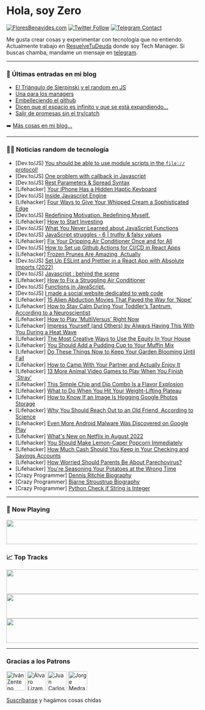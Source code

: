 # Hola, soy Zero

[![FloresBenavides.com](https://img.shields.io/website?down_message=oops&label=MiBlog&style=for-the-badge&up_message=online&url=https%3A%2F%2Ffloresbenavides.com)](https://floresbenavides.com) [![Twitter Follow](https://img.shields.io/twitter/follow/ZeroDragon?color=%231DA1F2&label=Follow&logo=twitter&logoColor=ffffff&style=for-the-badge)](https://twitter.com/zerodragon) [![Telegram Contact](https://img.shields.io/badge/escr%C3%ADbeme-ZeroDragon-%2326A5E4?style=for-the-badge&logo=telegram)](https://t.me/zerodragon)

Me gusta crear cosas y experimentar con tecnología que no entiendo.
Actualmente trabajo en [ResuelveTuDeuda](http://github.com/resuelve) donde soy Tech Manager.
Si buscas chamba, mandame un mensaje en [telegram](https://t.me/zerodragon).

---

### 📕 Últimas entradas en mi blog
<!-- BLOG-POST-LIST:START -->
- [El Triángulo de Sierpinski y el random en JS](https://floresbenavides.com/el-triangulo-de-sierpinski-y-el-random-en-js/)
- [Una para los managers](https://floresbenavides.com/una-para-los-managers/)
- [Embelleciendo el github](https://floresbenavides.com/embelleciendo-el-github/)
- [Dicen que el espacio es infinito y que se está expandiendo…](https://floresbenavides.com/dicen-que-el-espacio-es-infinito-y-que-se-esta-expandiendo/)
- [Salir de promesas sin el try/catch](https://floresbenavides.com/salir-de-promesas-sin-el-try-catch/)
<!-- BLOG-POST-LIST:END -->

➡️ [Más cosas en mi blog...](https://floresbenavides.com)

---

### 👨‍💻 Noticias random de tecnología
<!-- TECH-POSTS:START -->
- [Dev.to/JS] [You should be able to use module scripts in the `file://` protocol!](https://dev.to/baenencalin/you-should-be-able-to-use-module-scripts-in-the-file-protocol-40ml)
- [Dev.to/JS] [One problem with callback in Javascript](https://dev.to/vishalgaurav/one-problem-with-callback-in-javascript-4kbg)
- [Dev.to/JS] [Rest Parameters &amp; Spread Syntax](https://dev.to/irajbhinde/rest-parameters-spread-syntax-2k92)
- [Lifehacker] [Your iPhone Has a Hidden Haptic Keyboard](https://lifehacker.com/your-iphone-has-a-hidden-haptic-keyboard-1849315813)
- [Dev.to/JS] [Inside Javascript Engine](https://dev.to/mihirverma7781/inside-javascript-engine-373)
- [Lifehacker] [Four Ways to Give Your Whipped Cream a Sophisticated Edge](https://lifehacker.com/four-ways-to-give-your-whipped-cream-a-sophisticated-ed-1849315983)
- [Dev.to/JS] [Redefining Motivation. Redefining Myself.](https://dev.to/morethan2searches/redefining-motivation-redefining-myself-3dcn)
- [Lifehacker] [How to Start Investing](https://lifehacker.com/how-to-start-investing-1849315591)
- [Dev.to/JS] [What You Never Learned about JavaScript Functions](https://dev.to/coderpad/what-you-never-learned-about-javascript-functions-5caj)
- [Dev.to/JS] [JavaScript struggles - 6 | truthy &amp; falsy values](https://dev.to/abdelrahman_dwedar/javascript-struggles-6-truthy-falsy-values-1hoc)
- [Lifehacker] [Fix Your Dripping Air Conditioner Once and for All](https://lifehacker.com/fix-your-dripping-air-conditioner-once-and-for-all-1849315453)
- [Dev.to/JS] [How to Set up Github Actions for CI/CD in React Apps](https://dev.to/eshankvaish/how-to-set-up-github-actions-for-cicd-in-react-apps-4k91)
- [Lifehacker] [Frozen Prunes Are Amazing, Actually](https://lifehacker.com/frozen-prunes-are-amazing-actually-1849315080)
- [Dev.to/JS] [Set Up ESLint and Prettier in a React App with Absolute Imports &lpar;2022&rpar;](https://dev.to/eshankvaish/set-up-eslint-and-prettier-in-a-react-app-with-absolute-imports-2022-4d86)
- [Dev.to/JS] [Javascript : behind the scene](https://dev.to/surajpatil510/javascript-behind-the-scene-2jfk)
- [Lifehacker] [How to Fix a Struggling Air Conditioner](https://lifehacker.com/how-to-fix-a-struggling-air-conditioner-1849315016)
- [Dev.to/JS] [Functions in JavaScript.](https://dev.to/kamaldeenlawal/functions-in-javascript-4hji)
- [Dev.to/JS] [I made a social website dedicated to web code](https://dev.to/munch/i-made-a-social-website-dedicated-to-web-code-29b8)
- [Lifehacker] [15 Alien Abduction Movies That Paved the Way for ‘Nope’](https://lifehacker.com/15-alien-abduction-movies-that-paved-the-way-for-nope-1849218944)
- [Lifehacker] [How to Stay Calm During Your Toddler’s Tantrum, According to a Neuroscientist](https://lifehacker.com/how-to-stay-calm-during-your-toddler-s-tantrum-accordi-1849314522)
- [Lifehacker] [How to Play &#39;MultiVersus&#39; Right Now](https://lifehacker.com/how-to-play-multiversus-right-now-1849314330)
- [Lifehacker] [Impress Yourself &lpar;and Others&rpar; by Always Having This With You During a Heat Wave](https://lifehacker.com/impress-yourself-and-others-by-always-having-this-wit-1849314408)
- [Lifehacker] [The Most Creative Ways to Use the Equity In Your House](https://lifehacker.com/the-most-creative-ways-to-use-the-equity-in-your-house-1849312480)
- [Lifehacker] [You Should Add a Pudding Cup to Your Muffin Mix](https://lifehacker.com/you-should-add-a-pudding-cup-to-your-muffin-mix-1849312092)
- [Lifehacker] [Do These Things Now to Keep Your Garden Blooming Until Fall](https://lifehacker.com/do-these-things-now-to-keep-your-garden-blooming-until-1849260125)
- [Lifehacker] [How to Camp With Your Partner and Actually Enjoy It](https://lifehacker.com/how-to-camp-with-your-partner-and-actually-enjoy-it-1849228629)
- [Lifehacker] [13 More Animal Video Games to Play When You Finish &#39;Stray&#39;](https://lifehacker.com/13-more-animal-video-games-to-play-when-you-finish-stra-1849218567)
- [Lifehacker] [This Simple Chip and Dip Combo Is a Flavor Explosion](https://lifehacker.com/this-simple-chip-and-dip-combo-is-a-flavor-explosion-1849213338)
- [Lifehacker] [What to Do When You Hit Your Weight-Lifting Plateau](https://lifehacker.com/what-to-do-when-you-hit-your-weight-lifting-plateau-1849212986)
- [Lifehacker] [How to Know If an Image Is Hogging Google Photos Storage](https://lifehacker.com/how-to-know-if-an-image-is-hogging-google-photos-storag-1849200245)
- [Lifehacker] [Why You Should Reach Out to an Old Friend, According to Science](https://lifehacker.com/why-you-should-reach-out-to-an-old-friend-according-to-1849211263)
- [Lifehacker] [Even More Android Malware Was Discovered on Google Play](https://lifehacker.com/even-more-android-malware-was-discovered-on-google-play-1849201021)
- [Lifehacker] [What&#39;s New on Netflix in August 2022](https://lifehacker.com/whats-new-on-netflix-in-august-2022-1849200453)
- [Lifehacker] [You Should Make Lemon-Caper Popcorn Immediately](https://lifehacker.com/you-should-make-lemon-caper-popcorn-immediately-1849201102)
- [Lifehacker] [How Much Cash Should You Keep in Your Checking and Savings Accounts](https://lifehacker.com/how-much-cash-should-you-keep-in-your-checking-and-savi-1849199688)
- [Lifehacker] [How Worried Should Parents Be About Parechovirus?](https://lifehacker.com/how-worried-should-parents-be-about-parechovirus-1849200626)
- [Lifehacker] [You&#39;re Seasoning Your Potatoes at the Wrong Time](https://lifehacker.com/youre-seasoning-your-potatoes-at-the-wrong-time-1849200400)
- [Crazy Programmer] [Dennis Ritchie Biography](https://www.thecrazyprogrammer.com/2022/07/dennis-ritchie-biography.html)
- [Crazy Programmer] [Bjarne Stroustrup Biography](https://www.thecrazyprogrammer.com/2022/07/bjarne-stroustrup-biography.html)
- [Crazy Programmer] [Python Check if String is Integer](https://www.thecrazyprogrammer.com/2022/07/python-check-if-string-is-integer.html)<!-- TECH-POSTS:END -->

---

### 🎵 Now Playing
<a href="https://spotify-now-playing-dun.vercel.app/now-playing?open"><img src="https://spotify-now-playing-dun.vercel.app/now-playing" width="540" height="64"></a>

### 📈 Top Tracks
<a href="https://spotify-now-playing-dun.vercel.app/top-tracks?i=1&open"><img src="https://spotify-now-playing-dun.vercel.app/top-tracks?i=1" width="540" height="64"></a>
<a href="https://spotify-now-playing-dun.vercel.app/top-tracks?i=2&open"><img src="https://spotify-now-playing-dun.vercel.app/top-tracks?i=2" width="540" height="64"></a>
<a href="https://spotify-now-playing-dun.vercel.app/top-tracks?i=3&open"><img src="https://spotify-now-playing-dun.vercel.app/top-tracks?i=3" width="540" height="64"></a>

---

### Gracias a los Patrons
[<img src="https://avatars.githubusercontent.com/u/243380?v=4" alt="Iván Zenteno" width="50px">](https://github.com/k001) [<img src="https://avatars.githubusercontent.com/u/19955639?v=4" alt="Álvaro Lizama" width="50px">](https://github.com/alvarolizama) [<img src="https://avatars.githubusercontent.com/u/2718753?v=4" alt="Juan Carlos Ruiz" width="50px">](https://github.com/JuanCrg90) [<img src="https://avatars.githubusercontent.com/u/37025?v=4" alt="Jorge Medrano" width="50px">](https://github.com/h1pp1e) 

[Suscríbanse](https://www.patreon.com/zerodragon) y hagámos cosas chidas
